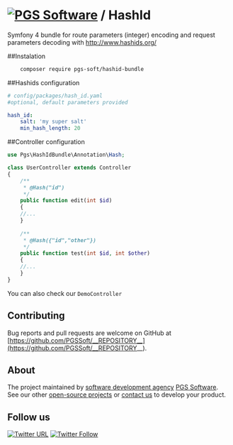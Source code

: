 # [![PGS Software](https://www.pgs-soft.com/pgssoft-logo.png)](https://www.pgs-soft.com) / HashId

Symfony 4 bundle for route parameters (integer) encoding and request parameters decoding with http://www.hashids.org/

##Instalation
```bash
    composer require pgs-soft/hashid-bundle 
```

##Hashids configuration
```yaml
# config/packages/hash_id.yaml
#optional, default parameters provided

hash_id:
    salt: 'my super salt'
    min_hash_length: 20
```

##Controller configuration
```php
use Pgs\HashIdBundle\Annotation\Hash;

class UserController extends Controller
{
    /**
     * @Hash("id")
     */
    public function edit(int $id)
    {
    //...
    }
    
    /**
     * @Hash({"id","other"})
     */
    public function test(int $id, int $other)
    {
    //...
    }
}
```

You can also check our `DemoController`

## Contributing

Bug reports and pull requests are welcome on GitHub at [https://github.com/PGSSoft/__REPOSITORY__](https://github.com/PGSSoft/__REPOSITORY__).


## About

The project maintained by [software development agency](https://www.pgs-soft.com/) [PGS Software](https://www.pgs-soft.com/).
See our other [open-source projects](https://github.com/PGSSoft) or [contact us](https://www.pgs-soft.com/contact-us/) to develop your product.


## Follow us

[![Twitter URL](https://img.shields.io/twitter/url/http/shields.io.svg?style=social)](https://twitter.com/intent/tweet?text=https://github.com/PGSSoft/InAppPurchaseButton)
[![Twitter Follow](https://img.shields.io/twitter/follow/pgssoftware.svg?style=social&label=Follow)](https://twitter.com/pgssoftware)